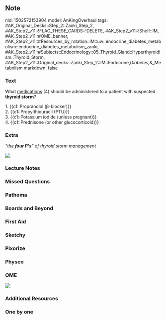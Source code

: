 ## Note
nid: 1502572153904
model: AnKingOverhaul
tags: #AK_Original_Decks::Step_2::Zanki_Step_2, #AK_Step2_v11::!FLAG_THESE_CARDS::!DELETE, #AK_Step2_v11::!Shelf::IM, #AK_Step2_v11::#OME_banner, #AK_Step2_v11::#Resources_by_rotation::IM::uw::endocrine_diabetes_metabolism::endocrine_diabetes_metabolism_zanki, #AK_Step2_v11::#Subjects::Endocrinology::05_Thyroid_Gland::Hyperthyroidism::Thyroid_Storm, #AK_Step2_v11::Original_decks::Zanki_Step_2::IM::Endocrine,_Diabetes,_&_Metabolism
markdown: false

### Text
What <u>medications</u> (4) should be administered to a patient
with suspected <b>thyroid storm</b>?
<div>
  1. {{c1::Propranolol (β-blocker)}}
</div>
<div>
  2. {{c1::Propylthiouracil (PTU)}}
</div>
<div>
  3. {{c1::Potassium iodide (unless pregnant)}}
</div>
<div>
  4. {{c1::Prednisone (or other glucocorticoid)}}
</div>

### Extra
<i>"the <b>four P's</b>" of thyroid storm management</i>
<div>
  <i><img src="TS.png"></i>
</div>

### Lecture Notes


### Missed Questions


### Pathoma


### Boards and Beyond


### First Aid


### Sketchy


### Pixorize


### Physeo


### OME
<div class="ome-widget">
  <a href="https://onlinemeded.org?ref=anki"><img src=
  "_OME_AnkiFlashcards_General_4.png"></a>
</div>

### Additional Resources


### One by one

